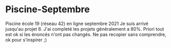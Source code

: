 # Piscine-Septembre
Piscine école 19 (réseau 42) en ligne septembre 2021
Je suis arrivé jusqu'au projet 8. J'ai completé les projets généralement a 80%. Priori tout est ok si les énoncés n'ont pas changés.
Ne pas recopier sans comprendre, ok pour s'inspirer ;)
